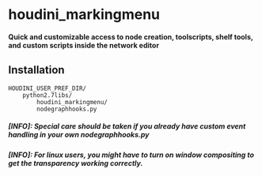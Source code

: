 # houdini_markingmenu
####     Quick and customizable access to node creation, toolscripts, shelf tools, and custom scripts inside the network editor


## Installation
```
HOUDINI_USER_PREF_DIR/
    python2.7libs/
        houdini_markingmenu/
        nodegraphhooks.py
```
##### [INFO]: Special care should be taken if you already have custom event handling in your own nodegraphhooks.py
##### [INFO]: For linux users, you might have to turn on window compositing to get the transparency working correctly.

